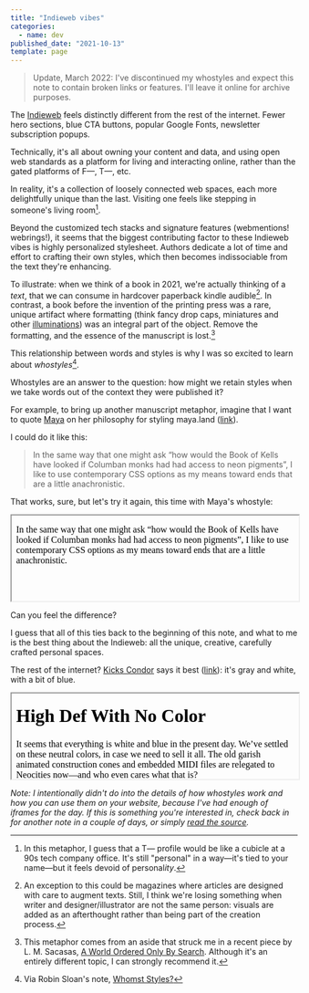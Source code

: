```yaml
---
title: "Indieweb vibes"
categories:
  - name: dev
published_date: "2021-10-13"
template: page
---
```


> Update, March 2022: I've discontinued my whostyles and expect this note to contain broken links or features. I'll leave it online for archive purposes.

The [Indieweb](https://indieweb.org/) feels distinctly different from the rest of the internet. Fewer hero sections, blue CTA buttons, popular Google Fonts, newsletter subscription popups.

Technically, it's all about owning your content and data, and using open web standards as a platform for living and interacting online, rather than the gated platforms of F—, T—, etc.

In reality, it's a collection of loosely connected web spaces, each more delightfully unique than the last. Visiting one feels like stepping in someone's living room[^1].

Beyond the customized tech stacks and signature features (webmentions! webrings!), it seems that the biggest contributing factor to these Indieweb vibes is highly personalized stylesheet. Authors dedicate a lot of time and effort to crafting their own styles, which then becomes indissociable from the text they're enhancing.

To illustrate: when we think of a book in 2021, we're actually thinking of a _text_, that we can consume in hardcover paperback kindle audible[^2]. In contrast, a book before the invention of the printing press was a rare, unique artifact where formatting (think fancy drop caps, miniatures and other [illuminations](https://en.wikipedia.org/wiki/Illuminated_manuscript)) was an integral part of the object. Remove the formatting, and the essence of the manuscript is lost.[^3]

This relationship between words and styles is why I was so excited to learn about _whostyles_[^4].

Whostyles are an answer to the question: how might we retain styles when we take words out of the context they were published it?

For example, to bring up another manuscript metaphor, imagine that I want to quote [Maya](https://maya.land) on her philosophy for styling maya.land ([link](https://maya.land/technicalities/)).

I could do it like this:

> In the same way that one might ask “how would the Book of Kells have looked if Columban monks had had access to neon pigments”, I like to use contemporary CSS options as my means toward ends that are a little anachronistic.

That works, sure, but let's try it again, this time with Maya's whostyle:

<iframe
  width="100%"
  srcdoc="
  <html>
    <head>
      <link rel='stylesheet' href='https://maya.land/assets/whostyle.css' />
    </head>
    <body class='whostyle'>
      <p>In the same way that one might ask “how would the Book of Kells have looked if Columban monks had had access to neon pigments”, I like to use contemporary CSS options as my means toward ends that are a little anachronistic.</p>
    </body>
  </html>
  "
  onload="this.style.height=(Math.max(this.contentWindow.document.body.scrollHeight, this.contentWindow.document.documentElement.scrollHeight,this.contentWindow.document.body.offsetHeight, this.contentWindow.document.documentElement.offsetHeight,this.contentWindow.document.body.clientHeight, this.contentWindow.document.documentElement.clientHeight))+'px';"
></iframe>

Can you feel the difference?

I guess that all of this ties back to the beginning of this note, and what to me is the best thing about the Indieweb: all the unique, creative, carefully crafted personal spaces.

The rest of the internet? [Kicks Condor](https://www.kickscondor.com/) says it best ([link](https://www.kickscondor.com/things-we-left-in-the-old-web/)): it's gray and white, with a bit of blue.

<iframe
  width="100%"
  srcdoc="
  <html>
    <head>
      <link rel='stylesheet' href='https://www.kickscondor.com/css/whostyle.css' />
    </head>
    <body class='whostyle'>
      <h1>High Def With No Color</h1>
      <p>It seems that everything is white and blue in the present day. We’ve settled on these neutral colors, in case we need to sell it all. The old garish animated construction cones and embedded MIDI files are relegated to Neocities now—and who even cares what that is?</p>
      <p>When we post, we post a few words. A picture and a few words. Some gray words on white. With a little blue.</p>
    </body>
  </html>
  "
  onload="this.style.height=(Math.max(this.contentWindow.document.body.scrollHeight, this.contentWindow.document.documentElement.scrollHeight,this.contentWindow.document.body.offsetHeight, this.contentWindow.document.documentElement.offsetHeight,this.contentWindow.document.body.clientHeight, this.contentWindow.document.documentElement.clientHeight))+'px';"
></iframe>

_Note: I intentionally didn't do into the details of how whostyles work and how you can use them on your website, because I've had enough of iframes for the day. If this is something you're interested in, check back in for another note in a couple of days, or simply [read the source](https://github.com/robinmetral/website)._

[^1]: In this metaphor, I guess that a T— profile would be like a cubicle at a 90s tech company office. It's still "personal" in a way—it's tied to your name—but it feels devoid of personal*ity*.
[^2]: An exception to this could be magazines where articles are designed with care to augment texts. Still, I think we're losing something when writer and designer/illustrator are not the same person: visuals are added as an afterthought rather than being part of the creation process.
[^3]: This metaphor comes from an aside that struck me in a recent piece by L. M. Sacasas, [A World Ordered Only By Search](https://theconvivialsociety.substack.com/p/a-world-ordered-only-by-search). Although it's an entirely different topic, I can strongly recommend it.
[^4]: Via Robin Sloan's note, [Whomst Styles?](https://www.robinsloan.com/notes/whomst-styles/)

